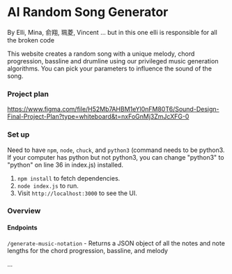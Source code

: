 # AI Random Song Generator

By Elli, Mina, 俞翔, 珮菱, Vincent ... but in this one elli is responsible for all the broken code

This website creates a random song with a unique melody, chord progression, bassline and drumline using our privileged music generation algorithms. You can pick your parameters to influence the sound of the song.

### Project plan
https://www.figma.com/file/H52Mb7AHBM1eYl0nFM80T6/Sound-Design-Final-Project-Plan?type=whiteboard&t=nxFoGnMj3ZmJcXFG-0

### Set up
Need to have `npm`, `node`, `chuck`, and `python3` (command needs to be python3. If your computer has python but not python3, you can change "python3" to "python" on line 36 in index.js) installed.

1. `npm install` to fetch dependencies.
2. `node index.js` to run.
3. Visit `http://localhost:3000` to see the UI.

### Overview

#### Endpoints

`/generate-music-notation` - Returns a JSON object of all the notes and note lengths for the chord progression, bassline, and melody

...




